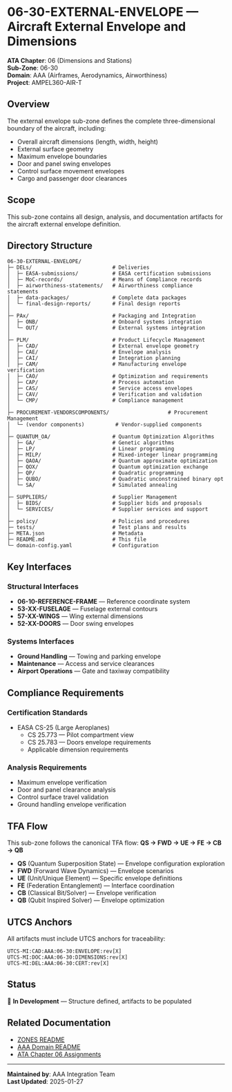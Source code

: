 # 06-30-EXTERNAL-ENVELOPE — Aircraft External Envelope and Dimensions

**ATA Chapter**: 06 (Dimensions and Stations)  
**Sub-Zone**: 06-30  
**Domain**: AAA (Airframes, Aerodynamics, Airworthiness)  
**Project**: AMPEL360-AIR-T

## Overview

The external envelope sub-zone defines the complete three-dimensional boundary of the aircraft, including:
- Overall aircraft dimensions (length, width, height)
- External surface geometry
- Maximum envelope boundaries
- Door and panel swing envelopes
- Control surface movement envelopes
- Cargo and passenger door clearances

## Scope

This sub-zone contains all design, analysis, and documentation artifacts for the aircraft external envelope definition.

## Directory Structure

```
06-30-EXTERNAL-ENVELOPE/
├─ DELs/                          # Deliveries
│  ├─ EASA-submissions/           # EASA certification submissions
│  ├─ MoC-records/                # Means of Compliance records
│  ├─ airworthiness-statements/   # Airworthiness compliance statements
│  ├─ data-packages/              # Complete data packages
│  └─ final-design-reports/       # Final design reports
│
├─ PAx/                           # Packaging and Integration
│  ├─ ONB/                        # Onboard systems integration
│  └─ OUT/                        # External systems integration
│
├─ PLM/                           # Product Lifecycle Management
│  ├─ CAD/                        # External envelope geometry
│  ├─ CAE/                        # Envelope analysis
│  ├─ CAI/                        # Integration planning
│  ├─ CAM/                        # Manufacturing envelope verification
│  ├─ CAO/                        # Optimization and requirements
│  ├─ CAP/                        # Process automation
│  ├─ CAS/                        # Service access envelopes
│  ├─ CAV/                        # Verification and validation
│  └─ CMP/                        # Compliance management
│
├─ PROCUREMENT-VENDORSCOMPONENTS/                   # Procurement Management
│  └─ (vendor components)          # Vendor-supplied components
│
├─ QUANTUM_OA/                    # Quantum Optimization Algorithms
│  ├─ GA/                         # Genetic algorithms
│  ├─ LP/                         # Linear programming
│  ├─ MILP/                       # Mixed-integer linear programming
│  ├─ QAOA/                       # Quantum approximate optimization
│  ├─ QOX/                        # Quantum optimization exchange
│  ├─ QP/                         # Quadratic programming
│  ├─ QUBO/                       # Quadratic unconstrained binary opt
│  └─ SA/                         # Simulated annealing
│
├─ SUPPLIERS/                     # Supplier Management
│  ├─ BIDS/                       # Supplier bids and proposals
│  └─ SERVICES/                   # Supplier services and support
│
├─ policy/                        # Policies and procedures
├─ tests/                         # Test plans and results
├─ META.json                      # Metadata
├─ README.md                      # This file
└─ domain-config.yaml             # Configuration
```

## Key Interfaces

### Structural Interfaces
- **06-10-REFERENCE-FRAME** — Reference coordinate system
- **53-XX-FUSELAGE** — Fuselage external contours
- **57-XX-WINGS** — Wing external dimensions
- **52-XX-DOORS** — Door swing envelopes

### Systems Interfaces
- **Ground Handling** — Towing and parking envelope
- **Maintenance** — Access and service clearances
- **Airport Operations** — Gate and taxiway compatibility

## Compliance Requirements

### Certification Standards
- EASA CS-25 (Large Aeroplanes)
  - CS 25.773 — Pilot compartment view
  - CS 25.783 — Doors envelope requirements
  - Applicable dimension requirements

### Analysis Requirements
- Maximum envelope verification
- Door and panel clearance analysis
- Control surface travel validation
- Ground handling envelope verification

## TFA Flow

This sub-zone follows the canonical TFA flow:
**QS → FWD → UE → FE → CB → QB**

- **QS** (Quantum Superposition State) — Envelope configuration exploration
- **FWD** (Forward Wave Dynamics) — Envelope scenarios
- **UE** (Unit/Unique Element) — Specific envelope definitions
- **FE** (Federation Entanglement) — Interface coordination
- **CB** (Classical Bit/Solver) — Envelope verification
- **QB** (Qubit Inspired Solver) — Envelope optimization

## UTCS Anchors

All artifacts must include UTCS anchors for traceability:
```
UTCS-MI:CAD:AAA:06-30:ENVELOPE:rev[X]
UTCS-MI:DOC:AAA:06-30:DIMENSIONS:rev[X]
UTCS-MI:DEL:AAA:06-30:CERT:rev[X]
```

## Status

🚧 **In Development** — Structure defined, artifacts to be populated

## Related Documentation

- [ZONES README](../README.md)
- [AAA Domain README](../../README.md)
- [ATA Chapter 06 Assignments](../../../../../1-DIMENSIONS/CANONICAL-TAXONOMY/ata-chapters.csv)

---

**Maintained by**: AAA Integration Team  
**Last Updated**: 2025-01-27
